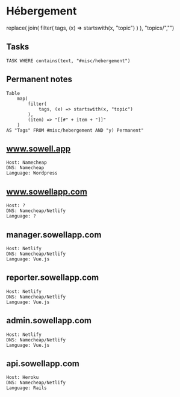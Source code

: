 # Hébergement

replace(
	join(
		filter(
			tags, (x) => startswith(x, "topic")
		)
	),
"topics/","")
## Tasks
```dataview
TASK WHERE contains(text, "#misc/hebergement")
```
## Permanent notes
```dataview
Table 
	map(
		filter(
			tags, (x) => startswith(x, "topic")
		),
		(item) => "[[#" + item + "]]"
	)
AS "Tags" FROM #misc/hebergement AND "y) Permanent"
```
## www.sowell.app

```
Host: Namecheap
DNS: Namecheap
Language: Wordpress
```

## www.sowellapp.com
```
Host: ?
DNS: Namecheap/Netlify
Language: ?
```

## manager.sowellapp.com
```
Host: Netlify
DNS: Namecheap/Netlify
Language: Vue.js
```

## reporter.sowellapp.com
```
Host: Netlify
DNS: Namecheap/Netlify
Language: Vue.js
```

## admin.sowellapp.com
```
Host: Netlify
DNS: Namecheap/Netlify
Language: Vue.js
```

## api.sowellapp.com
```
Host: Heroku
DNS: Namecheap/Netlify
Language: Rails
```
